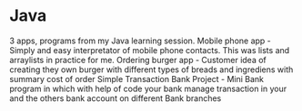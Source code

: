 # Java
  3 apps, programs from my Java learning session. 
Mobile phone app - Simply and easy interpretator of mobile phone contacts. This was lists and arraylists in practice for me.
Ordering burger app - Customer idea of creating they own burger with different types of breads and ingrediens with summary cost of order
Simple Transaction Bank Project - Mini Bank program in which with help of code your bank manage transaction in your and the others bank account on different Bank branches
